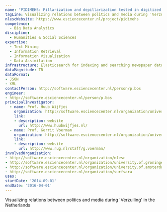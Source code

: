 ```yaml
---
name: "PIDIMEHS: Pillarization and depillarization tested in digitized media historical sources"
tagLine: Visualizing relations between politics and media during 'Verzuiling' in the Netherlands
nlescWebsite: https://www.esciencecenter.nl/project/pidimehs
competence:
  - Big Data Analytics
discipline:
  - Humanities & Social Sciences
expertise:
  - Text Mining
  - Information Retrieval
  - Information Visualization
  - Data Assimilation
infrastructure: Elasticsearch for indexing and searching newspaper data, iPython notebook for interactive analysis
dataMagnitude: TB
dataFormat:
- JSON
- XML
contactPerson: http://software.esciencecenter.nl/person/p.bos
engineer:
- http://software.esciencecenter.nl/person/p.bos
principalInvestigator:
  - name: Prof. Huub Wijfjes
    organization: http://software.esciencecenter.nl/organization/university.of.groningen
    link:
    - description: website
      url: http://www.huubwijfjes.nl/
  - name: Prof. Gerrit Voerman
    organization: http://software.esciencecenter.nl/organization/university.of.groningen
    link:
    - description: website
      url: http://www.rug.nl/staff/g.voerman/
involvedOrganization:
- http://software.esciencecenter.nl/organization/nlesc
- http://software.esciencecenter.nl/organization/university.of.groningen
- http://software.esciencecenter.nl/organization/university.of.amsterdam
- http://software.esciencecenter.nl/organization/surfsara
uses:
startDate: '2014-09-01'
endDate: '2016-04-01'
---
```


Visualizing relations between politics and media during 'Verzuiling' in the Netherlands